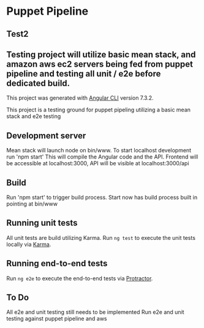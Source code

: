 # Puppet Pipeline
## Test2
## Testing project will utilize basic mean stack, and amazon aws ec2 servers being fed from puppet pipeline and testing all unit / e2e before dedicated build. 

This project was generated with [Angular CLI](https://github.com/angular/angular-cli) version 7.3.2.

This project is a testing ground for puppet pipeling utilizing a basic mean stack and e2e testing

## Development server

Mean stack will launch node on bin/www. To start localhost development run 'npm start' This will compile the Angular code and the API. Frontend will be accessible at localhost:3000, API will be visible at localhost:3000/api


## Build

Run 'npm start' to trigger build process. Start now has build process built in pointing at bin/www

## Running unit tests

All unit tests are build utilizing Karma.
Run `ng test` to execute the unit tests locally via [Karma](https://karma-runner.github.io).

## Running end-to-end tests

Run `ng e2e` to execute the end-to-end tests via [Protractor](http://www.protractortest.org/).

## To Do

All e2e and unit testing still needs to be implemented
Run e2e and unit testing against puppet pipeline and aws


